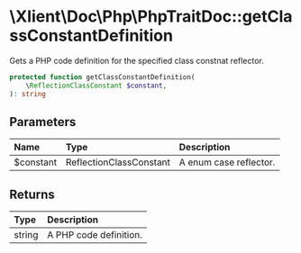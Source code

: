 # \\Xlient\\Doc\\Php\\PhpTraitDoc::getClassConstantDefinition

Gets a PHP code definition for the specified class constnat reflector.

```php
protected function getClassConstantDefinition(
    \ReflectionClassConstant $constant,
): string
```

## Parameters

| Name | Type | Description |
| :--- | :--- | :--- |
| $constant | ReflectionClassConstant | A enum case reflector. |

## Returns

| Type | Description |
| :--- | :--- |
| string | A PHP code definition. |